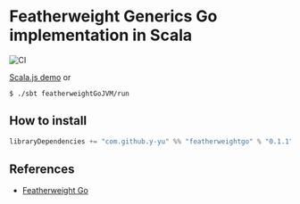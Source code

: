 Featherweight Generics Go implementation in Scala
===========================================

![CI](https://github.com/y-yu/featherweight_go/workflows/CI/badge.svg)

[Scala.js demo](https://y-yu.github.io/featherweight_go/) or

```console
$ ./sbt featherweightGoJVM/run
```

## How to install

```scala
libraryDependencies += "com.github.y-yu" %% "featherweightgo" % "0.1.1"
```

## References

- [Featherweight Go](https://arxiv.org/abs/2005.11710)

